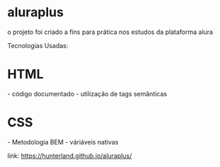 # aluraplus

o projeto foi criado a fins para prática nos estudos da plataforma alura

Tecnologias Usadas:

<h1>HTML</h1>
 - código documentado
 - utilização de tags semânticas

<h1>CSS</h1>
 - Metodologia BEM
 - váriáveis nativas

link: https://hunterland.github.io/aluraplus/
